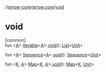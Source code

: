 //[arrow-core](../../index.md)/[arrow.core](index.md)/[void](void.md)

# void

[common]\
fun &lt;[A](void.md)&gt; [Iterable](https://kotlinlang.org/api/latest/jvm/stdlib/kotlin.collections/-iterable/index.html)&lt;[A](void.md)&gt;.[void](void.md)(): [List](https://kotlinlang.org/api/latest/jvm/stdlib/kotlin.collections/-list/index.html)&lt;[Unit](https://kotlinlang.org/api/latest/jvm/stdlib/kotlin/-unit/index.html)&gt;

fun &lt;[A](void.md)&gt; [Sequence](https://kotlinlang.org/api/latest/jvm/stdlib/kotlin.sequences/-sequence/index.html)&lt;[A](void.md)&gt;.[void](void.md)(): [Sequence](https://kotlinlang.org/api/latest/jvm/stdlib/kotlin.sequences/-sequence/index.html)&lt;[Unit](https://kotlinlang.org/api/latest/jvm/stdlib/kotlin/-unit/index.html)&gt;

fun &lt;[K](void.md), [A](void.md)&gt; [Map](https://kotlinlang.org/api/latest/jvm/stdlib/kotlin.collections/-map/index.html)&lt;[K](void.md), [A](void.md)&gt;.[void](void.md)(): [Map](https://kotlinlang.org/api/latest/jvm/stdlib/kotlin.collections/-map/index.html)&lt;[K](void.md), [Unit](https://kotlinlang.org/api/latest/jvm/stdlib/kotlin/-unit/index.html)&gt;
